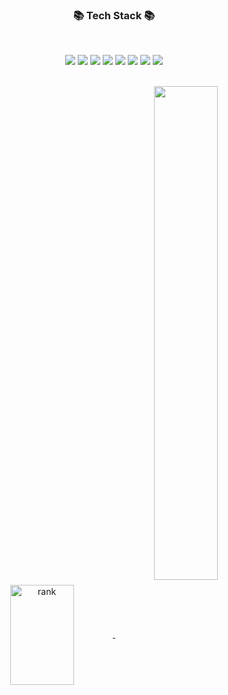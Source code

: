 <div align="center">
    <h3>📚 Tech Stack 📚</h3>
    <br>
  <p> 
      <img src="https://img.shields.io/badge/Java-000000?style=flat-square&logo=OpenJDK&logoColor=white"/></a>
      <img src="https://img.shields.io/badge/Spring Boot-000000?style=flat-square&logo=Spring Boot&logoColor=6DB33F"/></a>
      <img src="https://img.shields.io/badge/Mysql-000000?style=flat-square&logo=MySql&logoColor=2496ED"/></a>
      <img src="https://img.shields.io/badge/Redis-000000?style=flat-square&logo=Redis&logoColor=DC382D"/></a>
      <img src="https://img.shields.io/badge/Docker-000000?style=flat-square&logo=Docker&logoColor=#2496ED"/></a>
      <img src="https://img.shields.io/badge/AWS-000000?style=flat-square&logo=Amazon AWS&logoColor=232F3E"/></a>
      <img src="https://img.shields.io/badge/GitHub-000000?style=flat-square&logo=GitHub&logoColor=#181717"/></a>
      <img src="https://img.shields.io/badge/Intellij IDEA-000000?style=flat-square&logo=intellijidea&logoColor=#000000"/></a>
  </p>

</a>
<br>
<a href="https://opgc.me/#/users/JaeYooooon" target="_blank">
<img align="center" width="45%" height="160px" src="https://api.opgc.me/githubs/users/JaeYooooon/tag/?theme=prism" alt="rank" />
</a>


<a href="https://github.com/JaeYooooon">
    
<img align="center" width="45%" src="https://github-readme-stats-git-masterrstaa-rickstaa.vercel.app/api?username=JaeYooooon&&show_icons=true&theme=cobalt"/>
</div>

<!--
[![Top Langs](https://github-readme-stats.vercel.app/api/top-langs/?username=JaeYooooon&layout=compact)](https://github.com/JaeYooooon/github-readme-stats)


```
class Profile {
    static final String USERNAME = "JaeYoooon";
    static final Map<TechStack, String> TECH_STACK_MAP = Map.of(
     
        Backend, Set.of(
            "java", "Spring Boot", "JPA", "myBatis"
        ),
            
        Frontend, Set.of(
            "jsp", "JQuery",
            "HTML", "CSS", "BootStrap"
        ),
            
        Database, Set.of(
            "Mysql"
        )
        
        ETC, Set.of(
            "GitHub", "Slack",
            "IntelliJIDEA", "Eclipse", "VisualStudioCode"
        )
    );
}
```-->

<div align="center">
</div>
